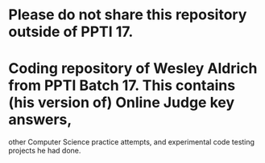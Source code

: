 # Please do not share this repository outside of PPTI 17.

# Coding repository of Wesley Aldrich from PPTI Batch 17. This contains (his version of) Online Judge key answers,
other Computer Science practice attempts, and experimental code testing projects he had done.
